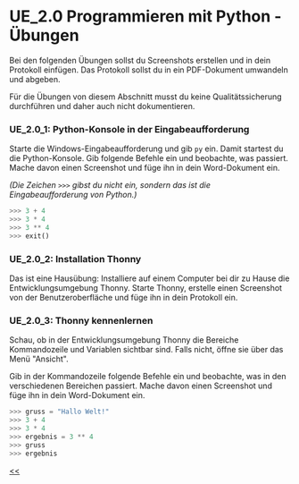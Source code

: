 # UE_2.0 Programmieren mit Python - Übungen

Bei den folgenden Übungen sollst du Screenshots erstellen 
und in dein Protokoll einfügen.
Das Protokoll sollst du in ein PDF-Dokument umwandeln und abgeben.

Für die Übungen von diesem Abschnitt musst du keine Qualitätssicherung
durchführen und daher auch nicht dokumentieren.


### UE_2.0_1: Python-Konsole in der Eingabeaufforderung

Starte die Windows-Eingabeaufforderung und gib `py` ein.
Damit startest du die Python-Konsole.
Gib folgende Befehle ein und beobachte, was passiert.
Mache davon einen Screenshot und füge ihn in dein Word-Dokument ein.

*(Die Zeichen `>>>` gibst du nicht ein, sondern das 
ist die Eingabeaufforderung von Python.)*

```python
>>> 3 + 4
>>> 3 * 4
>>> 3 ** 4
>>> exit()
```


### UE_2.0_2: Installation Thonny

Das ist eine Hausübung:
Installiere auf einem Computer bei dir zu Hause die Entwicklungsumgebung Thonny.
Starte Thonny, erstelle einen Screenshot von der Benutzeroberfläche 
und füge ihn in dein Protokoll ein.

### UE_2.0_3: Thonny kennenlernen

Schau, ob in der Entwicklungsumgebung Thonny die Bereiche 
Kommandozeile und Variablen sichtbar sind. Falls nicht,
öffne sie über das Menü "Ansicht".

Gib in der Kommandozeile folgende Befehle ein
und beobachte, was in den verschiedenen Bereichen passiert.
Mache davon einen Screenshot und füge ihn in dein Word-Dokument ein.


```python
>>> gruss = "Hallo Welt!"
>>> 3 + 4
>>> 3 * 4
>>> ergebnis = 3 ** 4
>>> gruss
>>> ergebnis
``` 




[<<](../skriptum/02.0_ProgrammierenMitPython.md)